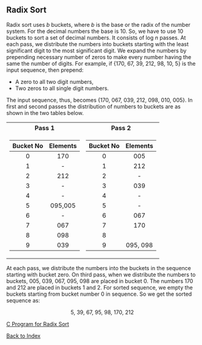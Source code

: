 ## Radix Sort

Radix sort uses <i>b</i> buckets, where <i>b</i> is the base or the radix of the number system. 
For the decimal numbers the base is 10. So, we have to use 10 buckets to sort a set of decimal numbers.
It consists of log <i>n</i> passes. At each pass, we distribute the numbers into buckets starting
with the least significant digit to the most significant digit. We expand the numbers by 
prepending necessary number of zeros to make every number having the same the number of digits. 
For example, if {170, 67, 39, 212, 98, 10, 5} is the input sequence, then prepend:

- A zero to all two digit numbers, 
- Two zeros to all single digit numbers.

The input sequence, thus, becomes {170, 067, 039, 212, 098, 010, 005}. In first and second passes
the distribution of numbers to buckets are as shown in the two tables below.

<center>

  <table>
    <tr><th>Pass 1 </th><th>Pass 2</th></tr>
<tr><td>

|  Bucket No | Elements |
|:--:|:--:|
|0        | 170        |
|1        | -          |
| 2       | 212        |
| 3       | -          |
| 4       | -          |
|5        | 095,005    |
| 6       |     -      |
| 7       | 067        |
| 8       | 098        |
| 9       | 039        |

</td><td>

|  Bucket No | Elements |
|:--:|:--:|
|0        | 005     |
|1        | 212     |
| 2       | -       |
| 3       | 039     |
| 4       | -       |
|5        | -       |
| 6       |  067    |
| 7       |  170    |
| 8       |         |
| 9       | 095, 098 |


</td></tr> </table>

</center>
At each pass, we distribute the numbers into the buckets in the sequence starting with bucket zero.
On third pass, when we distribute the numbers to buckets, 005, 039, 067, 095, 098 are placed in
bucket 0. The numbers 170 and 212 are placed in buckets 1 and 2. For sorted sequence, we empty
the buckets starting from bucket number 0 in sequence. So we get the sorted sequence as:

<p style="text-align:center">
  5, 39, 67, 95, 98, 170, 212
</p>

[C Program for Radix Sort](../CODES/radixSort/index.md)

[Back to Index](../index.md)
